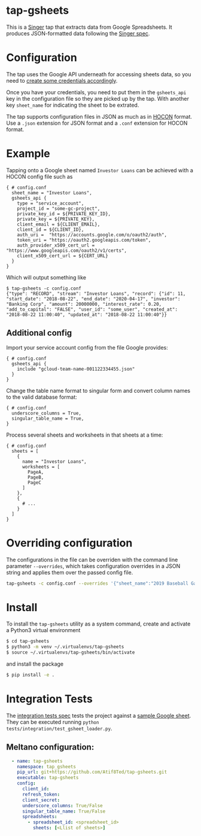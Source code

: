 # tap-gsheets
This is a [Singer](https://singer.io) tap that extracts data from Google Spreadsheets. It produces JSON-formatted data following the [Singer
spec](https://github.com/singer-io/getting-started/blob/master/SPEC.md).

# Configuration
The tap uses the Google API underneath for accessing sheets data, so you need to
[create some credentials accordingly](https://towardsdatascience.com/accessing-google-spreadsheet-data-using-python-90a5bc214fd2).

Once you have your credentials, you need to put them in the `gsheets_api` key in the configuration file so they are picked up by the tap. With another key `sheet_name` for indicating the sheet to be extrated.

The tap supports configuration files in JSON as much as in [HOCON](https://github.com/chimpler/pyhocon) format. Use a `.json` extension for JSON format and a `.conf` extension for HOCON format.

# Example
Tapping onto a Google sheet named `Investor Loans` can be achieved with a HOCON config file such as
```hocon
{ # config.conf
  sheet_name = "Investor Loans",
  gsheets_api {
    type = "service_account",
    project_id = "some-gc-project",
    private_key_id = ${PRIVATE_KEY_ID},
    private_key = ${PRIVATE_KEY},
    client_email = ${CLIENT_EMAIL},
    client_id = ${CLIENT_ID},
    auth_uri =  "https://accounts.google.com/o/oauth2/auth",
    token_uri = "https://oauth2.googleapis.com/token",
    auth_provider_x509_cert_url = "https://www.googleapis.com/oauth2/v1/certs",
    client_x509_cert_url = ${CERT_URL}
  }
}
```
Which will output something like
```console
$ tap-gsheets -c config.conf
{"type": "RECORD", "stream": "Investor Loans", "record": {"id": 11, "start_date": "2018-08-22", "end_date": "2020-04-17", "investor": "Banking Corp", "amount": 20000000, "interest_rate": 0.20, "add_to_capital": "FALSE", "user_id": "some_user", "created_at": "2018-08-22 11:00:40", "updated_at": "2018-08-22 11:00:40"}}
```

## Additional config
Import your service account config from the file Google provides:
```hocon
{ # config.conf
  gsheets_api {
    include "gcloud-team-name-001122334455.json"
  }
}
```

Change the table name format to singular form and convert column names to the valid database format:
```hocon
{ # config.conf
  underscore_columns = True,
  singular_table_name = True,
}
```

Process several sheets and worksheets in that sheets at a time:
```hocon
{ # config.conf
  sheets = [
    {
      name = "Investor Loans",
      worksheets = [
        PageA,
        PageB,
        PageC
      ]
    },
    {
      # ...
    }
  ]
}
```

# Overriding configuration
The configurations in the file can be overriden with the command line parameter `--overrides`,
which takes configuration overrides in a JSON string and applies them over the passed
config file.
```bash
tap-gsheets -c config.conf --overrides '{"sheet_name":"2019 Baseball Games"}'
```

# Install
To install the `tap-gsheets` utility as a system command, create and activate a
Python3 virtual environment
```bash
$ cd tap-gsheets
$ python3 -m venv ~/.virtualenvs/tap-gsheets
$ source ~/.virtualenvs/tap-gsheets/bin/activate
```
and install the package
```bash
$ pip install -e .
```

# Integration Tests
The [integration tests spec](tests/integration/test_gsheet_loader.py) tests the project against a [sample Google sheet](https://docs.google.com/a/pagantis.com/spreadsheets/d/e/2PACX-1vRcyNFmNV4EXv_J7CyiIWjQOirwrZCXKQ5DKDMfr-lxV2iqgHMWdX14EKFXyS_tZZ4Xyn9jlpmZagzY/pubhtml).
They can be executed running `python tests/integration/test_gsheet_loader.py`.
## Meltano configuration:

```yaml
  - name: tap-gsheets
    namespace: tap_gsheets
    pip_url: git+https://github.com/Atif8Ted/tap-gsheets.git
    executable: tap-gsheets
    config:
      client_id: 
      refresh_token: 
      client_secret: 
      underscore_columns: True/False
      singular_table_name: True/False
      spreadsheets:
        - spreadsheet_id: <spreadsheet_id>
          sheets: [<Llist of sheets>]

```
